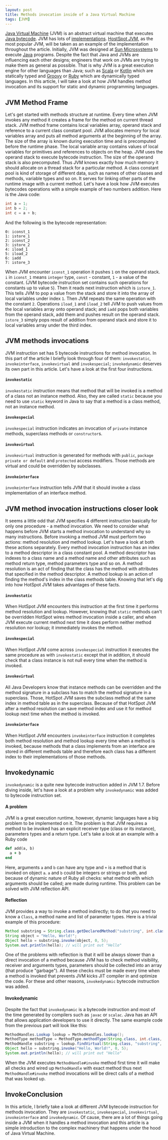 ```yaml
---
layout: post
title: Methods invocation inside of a Java Virtual Machine
tags: [JVM]
---
```


[Java Virtual Machine](https://en.wikipedia.org/wiki/Java_virtual_machine) (JVM) is an abstract virtual machine that executes [Java bytecode](https://en.wikipedia.org/wiki/Java_bytecode). JVM has lots of [implementations](https://en.wikipedia.org/wiki/List_of_Java_virtual_machines). [HostSpot JVM](https://en.wikipedia.org/wiki/HotSpot), as the most popular JVM, will be taken as an example of the implementation throughout the article.
Initially, JVM was designed at [Sun Microsystems](https://en.wikipedia.org/wiki/Sun_Microsystems) to execute [Java](https://en.wikipedia.org/wiki/Java_(software_platform)) programs. Despite the fact that Java and JVMs are influencing each other designs; engineers that work on JVMs are trying to make them as general as possible. That is why JVM is a great execution engine for other languages than Java; such as [Scala](https://www.scala-lang.org/) or [Kotlin](https://kotlinlang.org/) which are statically typed and [Groovy](http://groovy-lang.org/) or [Ruby](http://ruby-lang.org/) which are dynamically typed languages. In this article, I will take a look at how JVM handles method invocation and its support for static and dynamic programming languages.

## JVM Method Frame

Let's get started with methods structure at runtime. Every time when JVM invokes any method it creates a frame for the method on current thread stack. JVM method frame contains local variables array, operand stack and reference to a current class constant pool. JVM allocates memory for local variables array and puts all method arguments at the beginning of the array. The size of the array is known during execution time and is precomputed before the runtime phase. The local variable array contains values of local variables for primitives and references to objects on the heap. JVM uses the operand stack to execute bytecode instruction. The size of the operand stack is also precomputed. Thus JVM knows exactly how much memory it should allocate on a thread stack for a particular method. A class constant pool is kind of storage of different data, such as names of other classes and methods, variable types and so on. It serves for linking other parts of the runtime image with a current method.
Let's have a look how JVM executes bytecodes operations with a simple example of two numbers addition. Here is the Java code:

```java
int a = 1;
int b = 2;
int c = a + b;
```

And the following is the bytecode representation:

```bytecode
0: iconst_1
1: istore_1
2: iconst_2
3: istore_2
4: iload_1
5: iload_2
6: iadd
7: istore_3
```

When JVM encounter `iconst_1` operation it pushes `1` on the operand stack. `i` in `iconst_1` means `integer` type, `const` - constant, `1` - a value of the constant. (JVM bytecode instruction set contains such operations for constants up to value `5`). Then it reads next instruction which is `istore_1`. This tells JVM to pop a value from the stack and store it into the array of local variables under index `1`. Then JVM repeats the same operation with the constant `2`. Operations `iload_1` and `iload_2` tell JVM to push values from the local variables array onto operand stack; and `iadd` pops both variables from the operand stack, add them and pushes result on the operand stack. `istore_3` simply pops result of addition from operand stack and store it to local variables array under the third index.

## JVM methods invocations

JVM instruction set has 5 bytecode instructions for method invocation. In this part of the article I briefly look through four of them: `invokestatic`, `invokeinterface`, `invokevirtual` and `invokespecial`; `invokedynamic` deserves its own part in this article. Let's have a look at the first four instructions.

#### `invokestatic`

`invokestatic` instruction means that method that will be invoked is a method of a class not an instance method. Also, they are called `static` because you need to use `static` keyword in Java to say that a method is a class method, not an instance method.

#### `invokespecial`

`invokespecial` instruction indicates an invocation of `private` instance methods, superclass methods or `constructor`s.

#### `invokevirtual`

`invokevirtual` instruction is generated for methods with `public`, `package private or default` and `protected` access modifiers. Those methods are virtual and could be overridden by subclasses.

#### `invokeinterface`

`invokeinterface` instruction tells JVM that it should invoke a class implementation of an interface method.

## JVM method invocation instructions closer look

It seems a little odd that JVM specifies 4 different instruction basically for only one procedure - a method invocation. We need to consider what happens before JVM starts a method invocation to understand why so many instructions. Before invoking a method JVM must perform two actions: method resolution and method lookup. Let's have a look at both these actions separately. Every method invocation instruction has an index to a method descriptor in a class constant pool. A method descriptor has indexes to a class name and a method name and other attributes such as method return type, method parameters type and so on. A method resolution is an act of finding that the class has the method with attributes that specified in the method descriptor. A method lookup is an action of finding the method's index in the class methods table. Knowing that let's dig into how HotSpot JVM takes advantages of these facts.

#### `invokestatic`

When HotSpot JVM encounters this instruction at the first time it performs method resolution and lookup. However, knowing that `static` methods can't be overridden HotSpot wires method invocation inside a caller, and when JVM execute current method next time it does perform neither method resolution nor lookup; it immediately invokes the method.

#### `invokespecial`

When HotSpot JVM come across `invokespecial` instruction it executes the same procedure as with `invokestatic` except that in addition, it should check that a class instance is not null every time when the method is invoked.

#### `invokevirtual`

All Java Developers know that instance methods can be overridden and the method signature in a subclass has to match the method signature in a superclass. Those, HotSpot JVM saves the subclass method at the same index in method table as in the superclass. Because of that HotSpot JVM after a method resolution can save method index and use it for method lookup next time when the method is invoked.

#### `invokeinterface`

When HotSpot JVM encounters `invokeinterface` instruction it completes both method resolution and method lookup every time when a method is invoked, because methods that a class implements from an interface are stored in different methods table and therefore each class has a different index to their implementations of those methods.

## Invokedynamic

`invokedynamic` is a quite new bytecode instruction added in JVM 1.7. Before diving inside, let's have a look at a problem why `invokedynamic` was added to bytecode instruction set.

#### A problem

JVM is a great execution runtime, however, dynamic languages have a big problem to be implemented on it. The problem is that JVM requires a method to be invoked has an explicit receiver type (class or its instance), parameters types and a return type. Let's take a look at an example with a Ruby code

```ruby
def add(a, b)
  a + b
end
```

Here, arguments `a` and `b` can have any type and `+` is a method that is invoked on object `a`. `a` and `b` could be integers or strings or both, and because of dynamic nature of Ruby all checks: what method with which arguments should be called; are made during runtime. This problem can be solved with JVM reflection API.

#### Reflection

JVM provides a way to invoke a method indirectly; to do that you need to know a `Class`, a method name and list of parameter types. Here is a trivial example of this procedure:

```java
Method substring = String.class.getDeclaredMethod("substring", int.class, int.class);
String object = "Hello, World!";
Object hello = substring.invoke(object, 0, 5);
System.out.println(hello); // will print out "Hello"
```

One of the problems with reflection is that it will be always slower than a direct invocation of a method because JVM has to check method visibility, receiver and arguments types, parameters should be collected into an array (that produce "garbage"). All these checks must be made every time when a method is invoked that prevents JVM kicks JIT compiler in and optimize the code. For these and other reasons, `invokedynamic` bytecode instruction was added.

#### Invokedynamic

Despite the fact that `invokedynamic` is a bytecode instruction and most of the time generated by compilers such as `javac` or `scalac`. Java has an API that allows application developers to use it directly. The same example code from the previous part will look like this:

```java
MethodHandles.Lookup lookup = MethodHandles.lookup();
MethodType methodType = MethodType.methodType(String.class, int.class, int.class);
MethodHandle substring = lookup.findVirtual(String.class, "substring", methodType); //findStatic; findSpecial
Object hello = substring.invoke("Hello, World!", 0, 5);
System.out.println(hello); // will print out "Hello"
```

When the JVM executes `MethodHandle#invoke` method first time it will make all checks and wired up `MethodHandle` with exact method thus next `MethodHandle#invoke` method invocations will be direct calls of a method that was looked up.

## InvokeConclusion

In this article, I briefly take a look at different JVM bytecode instruction for methods invocation. They are `invokestatic`, `invokespecial`, `invokevirtual`, `invokeinterface` and `invokedynamic`. Of cause, there are a lot of things going inside a JVM when it handles a method invocation and this article is a simple introduction to the complex machinery that happens under the hood of Java Virtual Machine.
